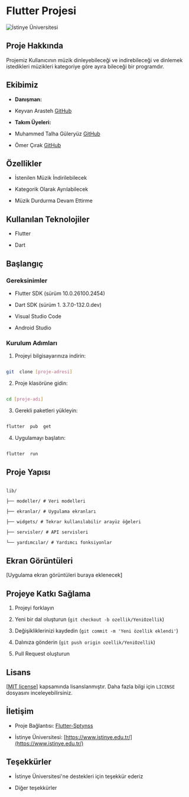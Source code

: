 
# Flutter Projesi

  

![İstinye Üniversitesi](https://www.unitededucation.com/linklogoch/istinye-university-logo.png)

  

## Proje Hakkında

Projemiz Kullanıcının müzik dinleyebileceği ve indirebileceği ve dinlemek istedikleri müzikleri kategoriye göre ayıra bileceği bir programdır.
  

## Ekibimiz

-  **Danışman:**
- Keyvan Arasteh [GitHub](https://github.com/keyvanarasteh)


-  **Takım Üyeleri:**
- Muhammed Talha Güleryüz  [GitHub](https://github.com/TalhaGuer)
- Ömer Çırak [GitHub](https://github.com/omercirak28)
## Özellikler

- İstenilen Müzik İndirilebilecek

- Kategorik Olarak Ayrılabilecek

- Müzik Durdurma Devam Ettirme
  

## Kullanılan Teknolojiler

- Flutter

- Dart
  

## Başlangıç

  

### Gereksinimler

- Flutter SDK (sürüm 10.0.26100.2454)

- Dart SDK (sürüm 1.  3.7.0-132.0.dev)

- Visual Studio Code 

- Android Studio  

### Kurulum Adımları

1. Projeyi bilgisayarınıza indirin:

```bash

git  clone [proje-adresi]

```

  

2. Proje klasörüne gidin:

```bash

cd [proje-adı]

```

  

3. Gerekli paketleri yükleyin:

```bash

flutter  pub  get

```

  

4. Uygulamayı başlatın:

```bash

flutter  run

```

  

## Proje Yapısı

```

lib/

├── modeller/ # Veri modelleri

├── ekranlar/ # Uygulama ekranları

├── widgets/ # Tekrar kullanılabilir arayüz öğeleri

├── servisler/ # API servisleri

└── yardımcılar/ # Yardımcı fonksiyonlar

```

  

## Ekran Görüntüleri

[Uygulama ekran görüntüleri buraya eklenecek]

  

## Projeye Katkı Sağlama

1. Projeyi forklayın

2. Yeni bir dal oluşturun (`git checkout -b ozellik/YeniOzellik`)

3. Değişikliklerinizi kaydedin (`git commit -m 'Yeni özellik eklendi'`)

4. Dalınıza gönderin (`git push origin ozellik/YeniOzellik`)

5. Pull Request oluşturun

  

## Lisans

[[MIT license](https://github.com/TalhaGuer/Flutter-Sptynss#MIT-1-ov-file)] kapsamında lisanslanmıştır. Daha fazla bilgi için `LICENSE` dosyasını inceleyebilirsiniz.

  

## İletişim

- Proje Bağlantısı: [Flutter-Sptynss](https://github.com/TalhaGuer/Flutter-Sptynss)

- İstinye Üniversitesi: [https://www.istinye.edu.tr/](https://www.istinye.edu.tr/)

  

## Teşekkürler

- İstinye Üniversitesi'ne destekleri için teşekkür ederiz

- Diğer teşekkürler

  
  

